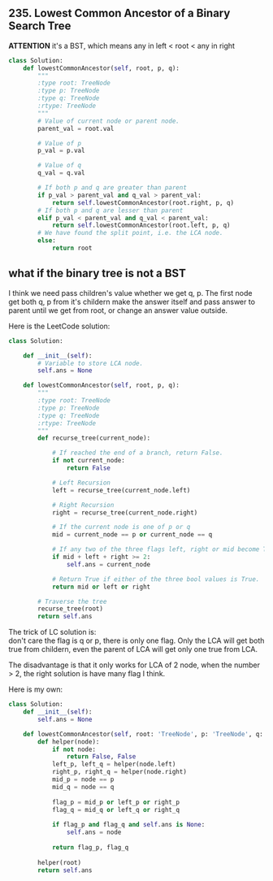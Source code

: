 ## 235. Lowest Common Ancestor of a Binary Search Tree

**ATTENTION** it's a BST, which means any in left < root < any in right

```python
class Solution:
    def lowestCommonAncestor(self, root, p, q):
        """
        :type root: TreeNode
        :type p: TreeNode
        :type q: TreeNode
        :rtype: TreeNode
        """
        # Value of current node or parent node.
        parent_val = root.val

        # Value of p
        p_val = p.val

        # Value of q
        q_val = q.val

        # If both p and q are greater than parent
        if p_val > parent_val and q_val > parent_val:    
            return self.lowestCommonAncestor(root.right, p, q)
        # If both p and q are lesser than parent
        elif p_val < parent_val and q_val < parent_val:    
            return self.lowestCommonAncestor(root.left, p, q)
        # We have found the split point, i.e. the LCA node.
        else:
            return root
```

## what if the binary tree is not a BST

I think we need pass children's value whether we get q, p.
The first node get both q, p from it's childern make the answer itself
and pass answer to parent until we get from root, 
or change an answer value outside.

Here is the LeetCode solution:
```python
class Solution:

    def __init__(self):
        # Variable to store LCA node.
        self.ans = None

    def lowestCommonAncestor(self, root, p, q):
        """
        :type root: TreeNode
        :type p: TreeNode
        :type q: TreeNode
        :rtype: TreeNode
        """
        def recurse_tree(current_node):

            # If reached the end of a branch, return False.
            if not current_node:
                return False

            # Left Recursion
            left = recurse_tree(current_node.left)

            # Right Recursion
            right = recurse_tree(current_node.right)

            # If the current node is one of p or q
            mid = current_node == p or current_node == q

            # If any two of the three flags left, right or mid become True.
            if mid + left + right >= 2:
                self.ans = current_node

            # Return True if either of the three bool values is True.
            return mid or left or right

        # Traverse the tree
        recurse_tree(root)
        return self.ans
```

The trick of LC solution is:  
don't care the flag is q or p, there is only one flag.
Only the LCA will get both true from childern, even the parent of LCA
will get only one true from LCA.

The disadvantage is that it only works for LCA of 2 node, when the number > 2, 
the right solution is have many flag I think.

Here is my own:
```python
class Solution:
    def __init__(self):
        self.ans = None

    def lowestCommonAncestor(self, root: 'TreeNode', p: 'TreeNode', q: 'TreeNode') -> 'TreeNode':
        def helper(node):
            if not node:
                return False, False
            left_p, left_q = helper(node.left)
            right_p, right_q = helper(node.right)
            mid_p = node == p
            mid_q = node == q
            
            flag_p = mid_p or left_p or right_p
            flag_q = mid_q or left_q or right_q
            
            if flag_p and flag_q and self.ans is None:
                self.ans = node
                
            return flag_p, flag_q
        
        helper(root)
        return self.ans
```
